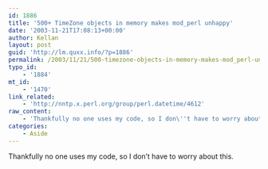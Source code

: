 ```yaml
---
id: 1886
title: '500+ TimeZone objects in memory makes mod_perl unhappy'
date: '2003-11-21T17:08:13+00:00'
author: Kellan
layout: post
guid: 'http://lm.quxx.info/?p=1886'
permalink: /2003/11/21/500-timezone-objects-in-memory-makes-mod_perl-unhappy/
typo_id:
    - '1884'
mt_id:
    - '1470'
link_related:
    - 'http://nntp.x.perl.org/group/perl.datetime/4612'
raw_content:
    - 'Thankfully no one uses my code, so I don\''t have to worry about this.'
categories:
    - Aside
---
```


Thankfully no one uses my code, so I don’t have to worry about this.